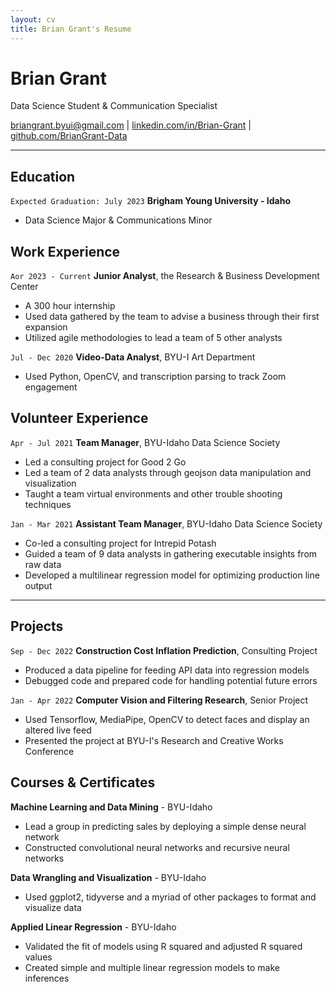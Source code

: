 ```yaml
---
layout: cv
title: Brian Grant's Resume
---
```

# Brian Grant
Data Science Student & Communication Specialist

<div id="webaddress">
<a href="mailto:briangrant.byui@gmail.com">briangrant.byui@gmail.com</a>
| <a href="https://linkedin.com/in/brian-grant">linkedin.com/in/Brian-Grant</a>
| <a href="https://github.com/BrianGrant-Data">github.com/BrianGrant-Data</a>
</div>

<!-- https://www.monique.tech/the-art-of-markdown -->


---


## Education 
`Expected Graduation: July 2023`
__Brigham Young University - Idaho__
- Data Science Major & Communications Minor


## Work Experience
`Aor 2023 - Current`
__Junior Analyst__, the Research & Business Development Center
- A 300 hour internship
- Used data gathered by the team to advise a business through their first expansion 
- Utilized agile methodologies to lead a team of 5 other analysts

`Jul - Dec 2020`
__Video-Data Analyst__, BYU-I Art Department 
- Used Python, OpenCV, and transcription parsing to track Zoom engagement


## Volunteer Experience
`Apr - Jul 2021`
__Team Manager__, BYU-Idaho Data Science Society
- Led a consulting project for Good 2 Go
- Led a team of 2 data analysts through geojson data manipulation and visualization
- Taught a team virtual environments and other trouble shooting techniques

`Jan - Mar 2021`
__Assistant Team Manager__, BYU-Idaho Data Science Society
- Co-led a consulting project for Intrepid Potash
- Guided a team of 9 data analysts in gathering executable insights from raw data
- Developed a multilinear regression model for optimizing production line output


---


## Projects
`Sep - Dec 2022`
__Construction Cost Inflation Prediction__, Consulting Project
- Produced a data pipeline for feeding API data into regression models
- Debugged code and prepared code for handling potential future errors

`Jan - Apr 2022`
__Computer Vision and Filtering Research__, Senior Project
- Used Tensorflow, MediaPipe, OpenCV to detect faces and display an altered live feed 
- Presented the project at BYU-I's Research and Creative Works Conference


## Courses & Certificates
__Machine Learning and Data Mining__ - BYU-Idaho
- Lead a group in predicting sales by deploying a simple dense neural network
- Constructed convolutional neural networks and recursive neural networks

__Data Wrangling and Visualization__ - BYU-Idaho
- Used ggplot2, tidyverse and a myriad of other packages to format and visualize data

__Applied Linear Regression__ - BYU-Idaho
- Validated the fit of models using R squared and adjusted R squared values
- Created simple and multiple linear regression models to make inferences
